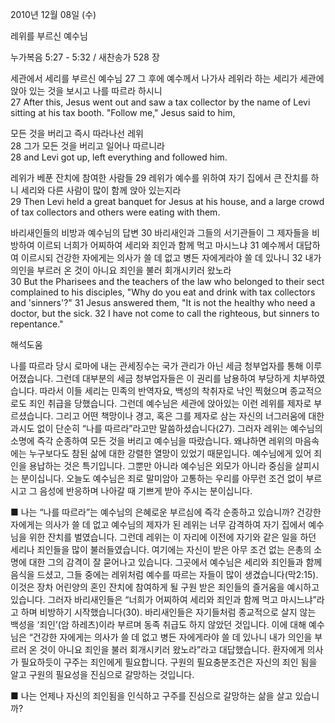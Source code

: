 2010년 12월 08일 (수)

레위를 부르신 예수님



누가복음 5:27 - 5:32 / 새찬송가 528 장


세관에서 세리를 부르신 예수님 
27 그 후에 예수께서 나가사 레위라 하는 세리가 세관에 앉아 있는 것을 보시고 나를 따르라 하시니  
27 After this, Jesus went out and saw a tax collector by the name of Levi sitting at his tax booth. "Follow me," Jesus said to him,   

모든 것을 버리고 즉시 따라나선 레위  
28 그가 모든 것을 버리고 일어나 따르니라  
28 and Levi got up, left everything and followed him.   

레위가 베푼 잔치에 참여한 사람들 
29 레위가 예수를 위하여 자기 집에서 큰 잔치를 하니 세리와 다른 사람이 많이 함께 앉아 있는지라  
29 Then Levi held a great banquet for Jesus at his house, and a large crowd of tax collectors and others were eating with them.   

바리새인들의 비방과 예수님의 답변 
30 바리새인과 그들의 서기관들이 그 제자들을 비방하여 이르되 너희가 어찌하여 세리와 죄인과 함께 먹고 마시느냐 31 예수께서 대답하여 이르시되 건강한 자에게는 의사가 쓸 데 없고 병든 자에게라야 쓸 데 있나니 32 내가 의인을 부르러 온 것이 아니요 죄인을 불러 회개시키러 왔노라   
30 But the Pharisees and the teachers of the law who belonged to their sect complained to his disciples, "Why do you eat and drink with tax collectors and 'sinners'?" 31 Jesus answered them, "It is not the healthy who need a doctor, but the sick. 32 I have not come to call the righteous, but sinners to repentance."

해석도움





나를 따르라   당시 로마에 내는 관세징수는 국가 관리가 아닌 세금 청부업자를 통해 이루어졌습니다. 그런데 대부분의 세금 청부업자들은 이 권리를 남용하여 부당하게 치부하였습니다. 따라서 이들 세리는 민족의 반역자요, 백성의 착취자로 낙인 찍혔으며 종교적으로도 죄인 취급을 당했습니다. 그런데 예수님은 세관에 앉아있는 이런 레위를 제자로 부르셨습니다. 그리고 어떤 책망이나 경고, 혹은 그를 제자로 삼는 자신의 너그러움에 대한 과시도 없이 단순히 “나를 따르라”라고만 말씀하셨습니다(27). 그러자 레위는 예수님의 소명에 즉각 순종하여 모든 것을 버리고 예수님을 따랐습니다. 왜냐하면 레위의 마음속에는 누구보다도 참된 삶에 대한 강렬한 열망이 있었기 때문입니다. 예수님에게 있어 죄인을 용납하는 것은 특기입니다. 그뿐만 아니라 예수님은 외모가 아니라 중심을 살피시는 분이십니다. 오늘도 예수님은 죄로 말미암아 고통하는 우리를 아무런 조건 없이 부르시고 그 음성에 반응하며 나아갈 때 기쁘게 받아 주시는 분이십니다.     

■ 나는 “나를 따르라”는 예수님의 은혜로운 부르심에 즉각 순종하고 있습니까?  건강한 자에게는 의사가 쓸 데 없고   예수님의 제자가 된 레위는 너무 감격하여 자기 집에서 예수님을 위한 잔치를 벌였습니다. 그런데 레위는 이 자리에 이전에 자기와 같은 일을 하던 세리나 죄인들을 많이 불러들였습니다. 여기에는 자신이 받은 아무 조건 없는 은총의 소명에 대한 그의 감격이 잘 묻어나고 있습니다. 그곳에서 예수님은 세리와 죄인들과 함께 음식을 드셨고, 그들 중에는 레위처럼 예수를 따르는 자들이 많이 생겼습니다(막2:15). 이것은 장차 어린양의 혼인 잔치에 참여하게 될 구원 받은 죄인들의 즐거움을 예시하고 있습니다. 그러자 바리새인들은 “너희가 어찌하여 세리와 죄인과 함께 먹고 마시느냐”라고 하며 비방하기 시작했습니다(30). 바리새인들은 자기들처럼 종교적으로 살지 않는 백성을 ‘죄인’(암 하레츠)이라 부르며 동족 취급도 하지 않았던 것입니다. 이에 대해 예수님은 “건강한 자에게는 의사가 쓸 데 없고 병든 자에게라야 쓸 데 있나니 내가 의인을 부르러 온 것이 아니요 죄인을 불러 회개시키러 왔노라”라고 대답했습니다. 환자에게 의사가 필요하듯이 구주는 죄인에게 필요합니다. 구원의 필요충분조건은 자신의 죄인 됨을 알고 구원의 필요성을 진심으로 갈망하는 것입니다.  

■ 나는 언제나 자신의 죄인됨을 인식하고 구주를 진심으로 갈망하는 삶을 살고 있습니까?